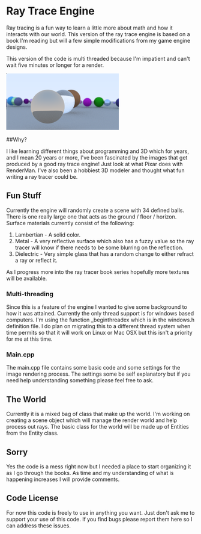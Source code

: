 # Ray Trace Engine

Ray tracing is a fun way to learn a little more about math and how it interacts with our world.  This version of the ray trace engine is based on a book I'm reading but will a few simple modifications from my game engine designs.

This version of the code is multi threaded because I'm impatient and can't wait five minutes or longer for a render.

![alt_text](https://github.com/lede701/raytrace/blob/master/raytraced.png?raw=true)

##Why?

I like learning different things about programming and 3D which for years, and I mean 20 years or more, I've been fascinated by the images that get produced by a good ray trace engine!  Just look at what Pixar does with RenderMan.  I've also been a hobbiest 3D modeler and thought what fun writing a ray tracer could be.

## Fun Stuff

Currently the engine will randomly create a scene with 34 defined balls.  There is one really large one that acts as the ground / floor / horizon.  Surface materials currently consist of the following:

1. Lambertian - A solid color.
2. Metal - A very reflective surface which also has a fuzzy value so the ray tracer will know if there needs to be some blurring on the reflection.
3. Dielectric - Very simple glass that has a random change to either refract a ray or reflect it.

As I progress more into the ray tracer book series hopefully more textures will be available.

### Multi-threading

Since this is a feature of the engine I wanted to give some background to how it was attained.  Currently the only thread support is for windows based computers.  I'm using the function _beginthreadex which is in the windows.h definition file.  I do plan on migrating this to a different thread system when time permits so that it will work on Linux or Mac OSX but this isn't a priority for me at this time.

### Main.cpp

The main.cpp file contains some basic code and some settings for the image rendering process.  The settings some be self explanatory but if you need help understanding something please feel free to ask.

## The World

Currently it is a mixed bag of class that make up the world.  I'm working on creating a scene object which will manage the render world and help process out rays.  The basic class for the world will be made up of Entities from the Entity class.

## Sorry

Yes the code is a mess right now but I needed a place to start organizing it as I go through the books.  As time and my understanding of what is happening increases I will provide comments.

## Code License

For now this code is freely to use in anything you want.  Just don't ask me to support your use of this code.  If you find bugs please report them here so I can address these issues.
